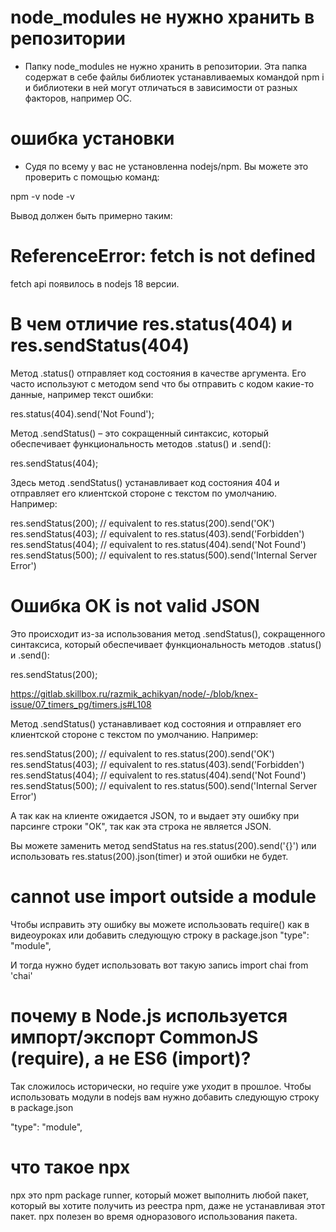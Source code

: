 # node_modules не нужно хранить в репозитории
- Папку node_modules не нужно хранить в репозитории. Эта папка содержат в себе файлы библиотек устанавливаемых командой npm i и библиотеки в ней могут отличаться в зависимости от разных факторов, например ОС.

# ошибка установки
- Судя по всему у вас не установленна nodejs/npm. Вы можете это проверить с помощью команд:

npm -v
node -v

Вывод должен быть примерно таким:

# ReferenceError: fetch is not defined
fetch api появилось в nodejs 18 версии.

# В чем отличие res.status(404) и res.sendStatus(404)
Метод .status() отправляет код состояния в качестве аргумента. Его часто используют с методом send что бы отправить с кодом какие-то данные, например текст ошибки:

res.status(404).send('Not Found');

Метод .sendStatus() – это сокращенный синтаксис, который обеспечивает функциональность методов .status() и .send():

res.sendStatus(404);

Здесь метод .sendStatus() устанавливает код состояния 404 и отправляет его клиентской стороне с текстом по умолчанию. Например:

res.sendStatus(200); // equivalent to res.status(200).send('OK')
res.sendStatus(403); // equivalent to res.status(403).send('Forbidden')
res.sendStatus(404); // equivalent to res.status(404).send('Not Found')
res.sendStatus(500); // equivalent to res.status(500).send('Internal Server Error')

# Ошибка ОК is not valid JSON
Это происходит из-за использования метод .sendStatus(), сокращенного синтаксиса, который обеспечивает функциональность методов .status() и .send():

res.sendStatus(200);

https://gitlab.skillbox.ru/razmik_achikyan/node/-/blob/knex-issue/07_timers_pg/timers.js#L108

Метод .sendStatus() устанавливает код состояния и отправляет его клиентской стороне с текстом по умолчанию. Например:

res.sendStatus(200); // equivalent to res.status(200).send('OK')
res.sendStatus(403); // equivalent to res.status(403).send('Forbidden')
res.sendStatus(404); // equivalent to res.status(404).send('Not Found')
res.sendStatus(500); // equivalent to res.status(500).send('Internal Server Error')

А так как на клиенте ожидается JSON, то и выдает эту ошибку при парсинге строки "ОК", так как эта строка не является JSON.

Вы можете заменить метод sendStatus на res.status(200).send('{}') или использовать res.status(200).json(timer) и этой ошибки не будет.

# cannot use import outside a module
Чтобы исправить эту ошибку вы можете использовать require() как в видеоуроках или добавить следующую строку в package.json
"type": "module",

И тогда  нужно будет использовать вот такую запись
import chai from 'chai'

# почему в Node.js используется импорт/экспорт CommonJS (require), а не ES6 (import)?
Так сложилось исторически, но require уже уходит в прошлое. Чтобы использовать модули в nodejs вам нужно добавить следующую строку в package.json

"type": "module",

# что такое npx
npx это npm package runner, который может выполнить любой пакет, который вы хотите получить из реестра npm, даже не устанавливая этот пакет. npx полезен во время одноразового использования пакета.
